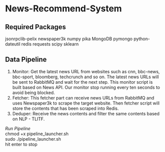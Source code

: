 # News-Recommend-System

## Required Packages
jsonrpclib-pelix
newspaper3k
numpy
pika
MongoDB pymongo
python-dateutil
redis
requests
scipy
sklearn <br>

## Data Pipeline

1. Monitor: Get the latest news URL from websites such as cnn, bbc-news, bbc-sport, bloomberg, techcrunch and so on. The latest news URLs will be sent to RabbitMQ and wait for the next step. This monitor script is built based on News API. Our monitor stop running every ten seconds to avoid being blocked. <br>
2. Fetcher: This fetcher part can receive news URLs from RabbitMQ and uses Newspaper3k to scrape the target website. Then fetcher script will store the contents that has been scraped into Redis. <br>
3. Deduper: Receive the news contents and filter the same contents based on NLP - TLITF. <br>

*Run Pipeline* <br>
chmod +x pipeline_launcher.sh <br>
sudo ./pipeline_launcher.sh <br>
hit enter to stop <br>

